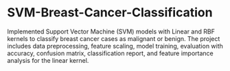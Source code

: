 # SVM-Breast-Cancer-Classification
Implemented Support Vector Machine (SVM) models with Linear and RBF kernels to classify breast cancer cases as malignant or benign. The project includes data preprocessing, feature scaling, model training, evaluation with accuracy, confusion matrix, classification report, and feature importance analysis for the linear kernel.
